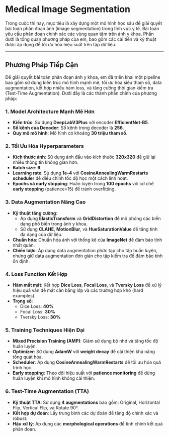 # Medical Image Segmentation

Trong cuộc thi này, mục tiêu là xây dựng một mô hình học sâu để giải quyết bài toán phân đoạn ảnh (image segmentation) trong lĩnh vực y tế. Bài toán yêu cầu phân đoạn chính xác các vùng quan tâm trên ảnh y khoa. Phần dưới là tổng quan phương pháp của em, bao gồm các cải tiến và kỹ thuật được áp dụng để tối ưu hóa hiệu suất trên tập dữ liệu.

---

## Phương Pháp Tiếp Cận

Để giải quyết bài toán phân đoạn ảnh y khoa, em đã triển khai một pipeline bao gồm sử dụng kiến trúc mô hình mạnh mẽ, tối ưu hóa siêu tham số, data augmentation, kết hợp nhiều hàm loss, và tăng cường thời gian kiểm tra (Test-Time Augmentation). Dưới đây là các thành phần chính của phương pháp:

### 1. **Model Architecture Mạnh Mẽ Hơn**
- **Kiến trúc**: Sử dụng **DeepLabV3Plus** với encoder **EfficientNet-B5**.
- **Số kênh của Decoder**: Số kênh trong decoder là **256**.
- **Quy mô mô hình**: Mô hình có khoảng **30 triệu tham số**.

### 2. **Tối Ưu Hóa Hyperparameters**
- **Kích thước ảnh**: Sử dụng ảnh đầu vào kích thước **320x320** để giữ lại nhiều thông tin không gian hơn.
- **Batch size**: **6**.
- **Learning rate**: Sử dụng **1e-4** với **CosineAnnealingWarmRestarts scheduler** để điều chỉnh tốc độ học một cách linh hoạt.
- **Epochs và early stopping**: Huấn luyện trong **100 epochs** với cơ chế **early stopping** (patience=15) để tránh overfitting.

### 3. **Data Augmentation Nâng Cao**
- **Kỹ thuật tăng cường**:
  - Áp dụng **ElasticTransform** và **GridDistortion** để mô phỏng các biến dạng phổ biến trong ảnh y khoa.
  - Sử dụng **CLAHE**, **MotionBlur**, và **HueSaturationValue** để tăng tính đa dạng của dữ liệu.
- **Chuẩn hóa**: Chuẩn hóa ảnh với thống kê của **ImageNet** để đảm bảo tính nhất quán.
- **Chiến lược**: Áp dụng data augmentation phức tạp cho tập huấn luyện, nhưng giữ data augmentation đơn giản cho tập kiểm tra để đảm bảo tính ổn định.

### 4. **Loss Function Kết Hợp**
- **Hàm mất mát**: Kết hợp **Dice Loss**, **Focal Loss**, và **Tversky Loss** để xử lý hiệu quả vấn đề mất cân bằng lớp và các trường hợp khó (hard examples).
- **Trọng số**:
  - Dice Loss: **40%**
  - Focal Loss: **30%**
  - Tversky Loss: **30%**

### 5. **Training Techniques Hiện Đại**
- **Mixed Precision Training (AMP)**: Giảm sử dụng bộ nhớ và tăng tốc độ huấn luyện.
- **Optimizer**: Sử dụng **AdamW** với **weight decay** để cải thiện khả năng tổng quát hóa.
- **Scheduler**: Áp dụng **CosineAnnealingWarmRestarts** để tối ưu hóa quá trình học.
- **Early stopping**: Theo dõi hiệu suất với **patience monitoring** để dừng huấn luyện khi mô hình không cải thiện.

### 6. **Test-Time Augmentation (TTA)**
- **Kỹ thuật TTA**: Sử dụng **4 augmentations** bao gồm: Original, Horizontal Flip, Vertical Flip, và Rotate 90°.
- **Kết hợp dự đoán**: Lấy trung bình các dự đoán để tăng độ chính xác và robust.
- **Hậu xử lý**: Áp dụng các **morphological operations** để tinh chỉnh kết quả phân đoạn.
